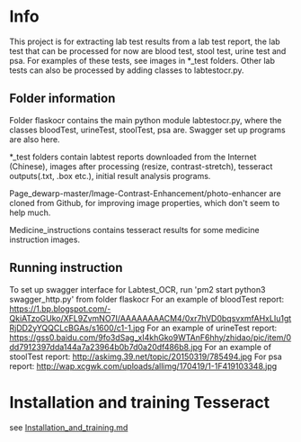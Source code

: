 # Info
This project is for extracting lab test results from a lab test report, the lab test that can be processed for now are blood test, stool test, urine test and psa. For examples of these tests, see images in *_test folders. Other lab tests can also be processed by adding classes to labtestocr.py.

## Folder information
Folder flaskocr contains the main python module labtestocr.py, where the classes bloodTest, urineTest, stoolTest, psa are. Swagger set up programs are also here.

*_test folders contain labtest reports downloaded from the Internet (Chinese), images after processing (resize, contrast-stretch), tesseract outputs(.txt, .box etc.), initial result analysis programs.

Page_dewarp-master/Image-Contrast-Enhancement/photo-enhancer are cloned from Github, for improving image properties, which don't seem to help much.

Medicine_instructions contains tesseract results for some medicine instruction images.

## Running instruction
To set up swagger interface for Labtest_OCR, run 'pm2 start python3 swagger_http.py' from folder flaskocr
For an example of bloodTest report:
https://1.bp.blogspot.com/-QkiATzoGUko/XFL9ZvmNO7I/AAAAAAAACM4/0xr7hVD0bqsvxmfAHxLIu1gtRjDD2yYQQCLcBGAs/s1600/c1-1.jpg
For an example of urineTest report:
https://gss0.baidu.com/9fo3dSag_xI4khGko9WTAnF6hhy/zhidao/pic/item/0dd7912397dda144a7a23964b0b7d0a20df486b8.jpg
For an example of stoolTest report:
http://askimg.39.net/topic/20150319/785494.jpg
For psa report:
http://wap.xcgwk.com/uploads/allimg/170419/1-1F419103348.jpg

# Installation and training Tesseract
see [Installation_and_training.md](Installation_and_training.md)